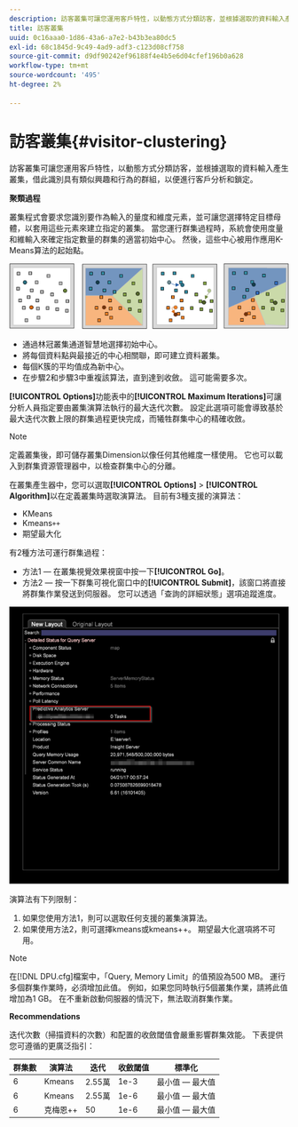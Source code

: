 ```yaml
---
description: 訪客叢集可讓您運用客戶特性，以動態方式分類訪客，並根據選取的資料輸入產生叢集，借此識別具有類似興趣和行為的群組，以便進行客戶分析和鎖定。
title: 訪客叢集
uuid: 0c16aaa0-1d86-43a6-a7e2-b43b3ea80dc5
exl-id: 68c1845d-9c49-4ad9-adf3-c123d08cf758
source-git-commit: d9df90242ef96188f4e4b5e6d04cfef196b0a628
workflow-type: tm+mt
source-wordcount: '495'
ht-degree: 2%

---
```


# 訪客叢集{#visitor-clustering}

訪客叢集可讓您運用客戶特性，以動態方式分類訪客，並根據選取的資料輸入產生叢集，借此識別具有類似興趣和行為的群組，以便進行客戶分析和鎖定。

**聚類過程**

叢集程式會要求您識別要作為輸入的量度和維度元素，並可讓您選擇特定目標母體，以套用這些元素來建立指定的叢集。 當您運行群集過程時，系統會使用度量和維輸入來確定指定數量的群集的適當初始中心。 然後，這些中心被用作應用K-Means算法的起始點。

![](assets/K_algorithm.png)

* 通過林冠叢集通道智慧地選擇初始中心。
* 將每個資料點與最接近的中心相關聯，即可建立資料叢集。
* 每個K簇的平均值成為新中心。
* 在步驟2和步驟3中重複該算法，直到達到收斂。 這可能需要多次。

**[!UICONTROL Options]**&#x200B;功能表中的&#x200B;**[!UICONTROL Maximum Iterations]**&#x200B;可讓分析人員指定要由叢集演算法執行的最大迭代次數。 設定此選項可能會導致基於最大迭代次數上限的群集過程更快完成，而犧牲群集中心的精確收斂。

>[!NOTE]
>
>定義叢集後，即可儲存叢集Dimension以像任何其他維度一樣使用。 它也可以載入到群集資源管理器中，以檢查群集中心的分離。

在叢集產生器中，您可以選取&#x200B;**[!UICONTROL Options]** > **[!UICONTROL Algorithm]**&#x200B;以在定義叢集時選取演算法。 目前有3種支援的演算法：

* KMeans
* Kmeans`++`
* 期望最大化

有2種方法可運行群集過程：

* 方法1 — 在叢集視覺效果視窗中按一下&#x200B;**[!UICONTROL Go]**。
* 方法2 — 按一下群集可視化窗口中的&#x200B;**[!UICONTROL Submit]**，該窗口將直接將群集作業發送到伺服器。 您可以透過「查詢的詳細狀態」選項追蹤進度。

![](assets/dwb_visitorclustering.png)

演算法有下列限制：

1. 如果您使用方法1，則可以選取任何支援的叢集演算法。
1. 如果使用方法2，則可選擇kmeans或kmeans++。 期望最大化選項將不可用。

>[!NOTE]
>
>在[!DNL DPU.cfg]檔案中，「Query, Memory Limit」的值預設為500 MB。 運行多個群集作業時，必須增加此值。 例如，如果您同時執行5個叢集作業，請將此值增加為1 GB。 在不重新啟動伺服器的情況下，無法取消群集作業。

**Recommendations**

迭代次數（掃描資料的次數）和配置的收斂閾值會嚴重影響群集效能。 下表提供您可遵循的更廣泛指引：

| 群集數 | 演算法 | 迭代 | 收斂閾值 | 標準化 |
|---|---|---|---|---|
| 6 | Kmeans | 2.55萬 | 1e-3 | 最小值 — 最大值 |
| 6 | Kmeans | 2.55萬 | 1e-6 | 最小值 — 最大值 |
| 6 | 克梅恩++ | 50 | 1e-6 | 最小值 — 最大值 |
